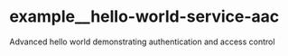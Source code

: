 # example__hello-world-service-aac
Advanced hello world demonstrating authentication and access control
